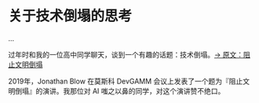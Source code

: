 # 关于技术倒塌的思考

...


过年时和我的一位高中同学聊天，谈到一个有趣的话题：技术倒塌。[→ 原文：阻止文明倒塌](https://www.gcores.com/articles/110509)

2019年，Jonathan Blow 在莫斯科 DevGAMM 会议上发表了一个题为『阻止文明倒塌』的演讲。我那位对 AI 嗤之以鼻的同学，对这个演讲赞不绝口。